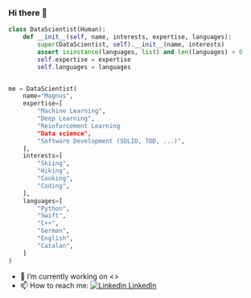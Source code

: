 ### Hi there 👋

```python
class DataScientist(Human):
    def __init__(self, name, interests, expertise, languages):
        super(DataScientist, self).__init__(name, interests)
        assert isinstance(languages, list) and len(languages) > 0
        self.expertise = expertise
        self.languages = languages


me = DataScientist(
    name="Magnus",
    expertise=[
        "Machine Learning",
        "Deep Learning",
        "Reinforcement Learning
        "Data science",
        "Software Development (SOLID, TDD, ...)",
    ],
    interests=[
        "Skiing",
        "Hiking",
        "Cooking",
        "Coding",
    ],
    languages=[
        "Python",
        "Swift",
        "C++",
        "German",
        "English",
        "Catalan",
    ]
)
```

- 🔭 I’m currently working on <<Deep Learning for Additive Manufacturing>>
- 📫 How to reach me: [![Linkedin](https://i.stack.imgur.com/gVE0j.png) LinkedIn](https://www.linkedin.com/in/mglasder/)


